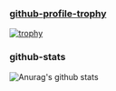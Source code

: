 

<!--
**reo777/reo777** is a ✨ _special_ ✨ repository because its `README.md` (this file) appears on your GitHub profile.
Here are some ideas to get you started:

- 🔭 I’m currently working on ...
- 🌱 I’m currently learning ...
- 👯 I’m looking to collaborate on ...
- 🤔 I’m looking for help with ...
- 💬 Ask me about ...
- 📫 How to reach me: ...
- 😄 Pronouns: ...
- ⚡ Fun fact: ...
-->
### [github-profile-trophy](https://github.com/ryo-ma/github-profile-trophy)
[![trophy](https://github-profile-trophy.vercel.app/?username=reo777)](https://github.com/ryo-ma/github-profile-trophy)

### github-stats

![Anurag's github stats](https://github-readme-stats.vercel.app/api?username=reo777&show_icons=true&theme=radical)
